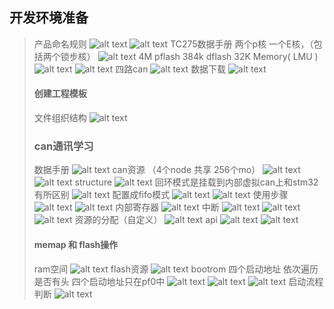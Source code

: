 ## 开发环境准备
> 产品命名规则
> ![alt text](image.png)
> ![alt text](image-1.png)
> TC275数据手册
> 两个p核 一个E核，（包括两个锁步核）
> ![alt text](image-2.png)
> 4M pflash 384k dflash 32K Memory( LMU )
> ![alt text](image-3.png)
> ![alt text](image-4.png)
> 四路can
> ![alt text](image-5.png)
> 数据下载
> ![alt text](image-6.png)
> #### 创建工程模板
> 文件组织结构
> ![alt text](image-7.png)
> ### can通讯学习
> 数据手册
> ![alt text](image-8.png)
> can资源 （4个node 共享 256个mo）
> ![alt text](image-9.png)
> ![alt text](image-10.png)
> structure
> ![alt text](image-11.png)
> 回环模式是挂载到内部虚拟can上和stm32有所区别
> ![alt text](image-12.png)
> 配置成fifo模式
> ![alt text](image-13.png)
> ![alt text](image-14.png)
> 使用步骤
> ![alt text](image-15.png)
> ![alt text](image-16.png)
> 内部寄存器
> ![alt text](image-17.png)
> 中断
> ![alt text](image-18.png)
> ![alt text](image-19.png)
> ![alt text](image-20.png)
> 资源的分配（自定义）
> ![alt text](image-22.png)
> api
> ![alt text](image-23.png)
> ![alt text](image-24.png)
> #### memap 和 flash操作
> ram空间
> ![alt text](image-25.png)
> flash资源
> ![alt text](image-26.png)
> bootrom
> 四个启动地址 依次遍历是否有头
> 四个启动地址只在pf0中
> ![alt text](image-27.png)
> ![alt text](image-28.png)
> ![alt text](image-29.png)
> 启动流程判断
> ![alt text](image-30.png)